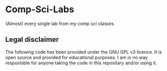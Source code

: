 # Comp-Sci-Labs
(Almost) every single lab from my comp sci classes

## Legal disclaimer
The following code has been provided under the GNU GPL v3 licence. It is open source and provided for educational purposes. I am in no way responisble for anyone taking the code in this repositary and/or using it.

